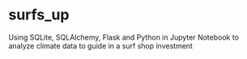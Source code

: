 # surfs_up
Using SQLite, SQLAlchemy, Flask and Python in Jupyter Notebook to analyze climate data to guide  in a surf shop investment
